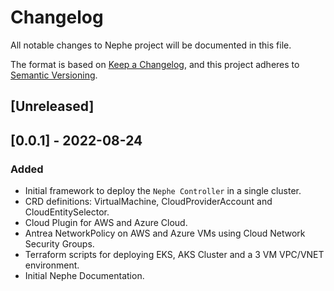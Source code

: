 # Changelog

All notable changes to Nephe project will be documented in this file.

The format is based on [Keep a Changelog](https://keepachangelog.com/en/1.0.0/),
and this project adheres to [Semantic Versioning](https://semver.org/spec/v2.0.0.html).

## [Unreleased]

## [0.0.1] - 2022-08-24

### Added

- Initial framework to deploy the `Nephe Controller` in a single cluster.
- CRD definitions: VirtualMachine, CloudProviderAccount and CloudEntitySelector. 
- Cloud Plugin for AWS and Azure Cloud.
- Antrea NetworkPolicy on AWS and Azure VMs using Cloud Network Security Groups.
- Terraform scripts for deploying EKS, AKS Cluster and a 3 VM VPC/VNET environment.
- Initial Nephe Documentation.


